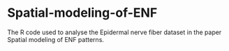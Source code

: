 # Spatial-modeling-of-ENF
The R code used to analyse the Epidermal nerve fiber dataset in the paper Spatial modeling of ENF patterns.
